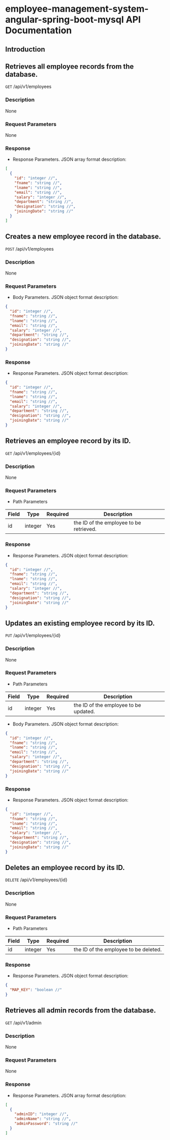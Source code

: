 # employee-management-system-angular-spring-boot-mysql API Documentation

## Introduction

## Retrieves all employee records from the database.

`GET` /api/v1/employees

### Description

None

### Request Parameters

None

### Response

- Response Parameters. JSON array format description:

```json
[
  {
    "id": "integer //",
    "fname": "string //",
    "lname": "string //",
    "email": "string //",
    "salary": "integer //",
    "department": "string //",
    "designation": "string //",
    "joiningDate": "string //"
  }
]
```


## Creates a new employee record in the database.

`POST` /api/v1/employees

### Description

None

### Request Parameters

- Body Parameters. JSON object format description:

```json
{
  "id": "integer //",
  "fname": "string //",
  "lname": "string //",
  "email": "string //",
  "salary": "integer //",
  "department": "string //",
  "designation": "string //",
  "joiningDate": "string //"
}
```

### Response

- Response Parameters. JSON object format description:

```json
{
  "id": "integer //",
  "fname": "string //",
  "lname": "string //",
  "email": "string //",
  "salary": "integer //",
  "department": "string //",
  "designation": "string //",
  "joiningDate": "string //"
}
```


## Retrieves an employee record by its ID.

`GET` /api/v1/employees/{id}

### Description

None

### Request Parameters

- Path Parameters

| Field | Type | Required | Description |
| --- | --- | --- | --- |
| id | integer | Yes | the ID of the employee to be retrieved. |

### Response

- Response Parameters. JSON object format description:

```json
{
  "id": "integer //",
  "fname": "string //",
  "lname": "string //",
  "email": "string //",
  "salary": "integer //",
  "department": "string //",
  "designation": "string //",
  "joiningDate": "string //"
}
```


## Updates an existing employee record by its ID.

`PUT` /api/v1/employees/{id}

### Description

None

### Request Parameters

- Path Parameters

| Field | Type | Required | Description |
| --- | --- | --- | --- |
| id | integer | Yes | the ID of the employee to be updated. |

- Body Parameters. JSON object format description:

```json
{
  "id": "integer //",
  "fname": "string //",
  "lname": "string //",
  "email": "string //",
  "salary": "integer //",
  "department": "string //",
  "designation": "string //",
  "joiningDate": "string //"
}
```

### Response

- Response Parameters. JSON object format description:

```json
{
  "id": "integer //",
  "fname": "string //",
  "lname": "string //",
  "email": "string //",
  "salary": "integer //",
  "department": "string //",
  "designation": "string //",
  "joiningDate": "string //"
}
```


## Deletes an employee record by its ID.

`DELETE` /api/v1/employees/{id}

### Description

None

### Request Parameters

- Path Parameters

| Field | Type | Required | Description |
| --- | --- | --- | --- |
| id | integer | Yes | the ID of the employee to be deleted. |

### Response

- Response Parameters. JSON object format description:

```json
{
  "MAP_KEY": "boolean //"
}
```


## Retrieves all admin records from the database.

`GET` /api/v1/admin

### Description

None

### Request Parameters

None

### Response

- Response Parameters. JSON array format description:

```json
[
  {
    "adminID": "integer //",
    "adminName": "string //",
    "adminPassword": "string //"
  }
]
```


